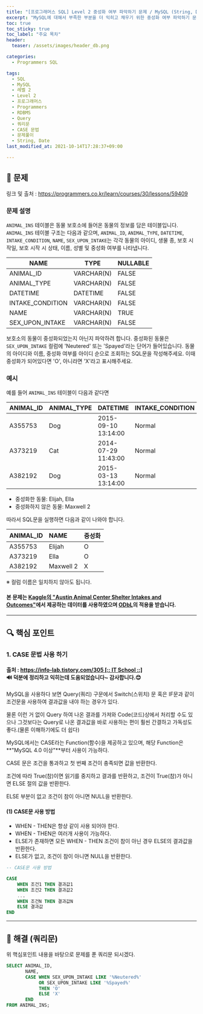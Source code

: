 ```yaml
---
title: "[프로그래머스 SQL] Level 2 중성화 여부 파악하기 문제 / MySQL (String, Date)"
excerpt: "MySQL에 대해서 부족한 부분을 더 익히고 채우기 위한 중성화 여부 파악하기 문제 풀이"
toc: true
toc_sticky: true
toc_label: "주요 목차"
header:
  teaser: /assets/images/header_db.png

categories:
  - Programmers SQL

tags:
  - SQL
  - MySQL
  - 레벨 2
  - Level 2
  - 프로그래머스
  - Programmers
  - RDBMS
  - Query
  - 쿼리문
  - CASE 문법
  - 문제풀이
  - String, Date
last_modified_at: 2021-10-14T17:28:37+09:00

---
```


## 🔔 문제

링크 및 출처 : <https://programmers.co.kr/learn/courses/30/lessons/59409>

### 문제 설명

`ANIMAL_INS` 테이블은 동물 보호소에 들어온 동물의 정보를 담은 테이블입니다. `ANIMAL_INS` 테이블 구조는 다음과 같으며, `ANIMAL_ID`, `ANIMAL_TYPE`, `DATETIME`, `INTAKE_CONDITION`, `NAME`, `SEX_UPON_INTAKE`는 각각 동물의 아이디, 생물 종, 보호 시작일, 보호 시작 시 상태, 이름, 성별 및 중성화 여부를 나타냅니다.

| NAME             | TYPE       | NULLABLE |
| ---------------- | ---------- | -------- |
| ANIMAL_ID        | VARCHAR(N) | FALSE    |
| ANIMAL_TYPE      | VARCHAR(N) | FALSE    |
| DATETIME         | DATETIME   | FALSE    |
| INTAKE_CONDITION | VARCHAR(N) | FALSE    |
| NAME             | VARCHAR(N) | TRUE     |
| SEX_UPON_INTAKE  | VARCHAR(N) | FALSE    |

보호소의 동물이 중성화되었는지 아닌지 파악하려 합니다. 중성화된 동물은 `SEX_UPON_INTAKE` 컬럼에 'Neutered' 또는 'Spayed'라는 단어가 들어있습니다. 동물의 아이디와 이름, 중성화 여부를 아이디 순으로 조회하는 SQL문을 작성해주세요. 이때 중성화가 되어있다면 'O', 아니라면 'X'라고 표시해주세요.

### 예시

예를 들어 `ANIMAL_INS` 테이블이 다음과 같다면

| ANIMAL_ID | ANIMAL_TYPE | DATETIME            | INTAKE_CONDITION | NAME      | SEX_UPON_INTAKE |
| --------- | ----------- | ------------------- | ---------------- | --------- | --------------- |
| A355753   | Dog         | 2015-09-10 13:14:00 | Normal           | Elijah    | Neutered Male   |
| A373219   | Cat         | 2014-07-29 11:43:00 | Normal           | Ella      | Spayed Female   |
| A382192   | Dog         | 2015-03-13 13:14:00 | Normal           | Maxwell 2 | Intact Male     |

- 중성화한 동물: Elijah, Ella
- 중성화하지 않은 동물: Maxwell 2

따라서 SQL문을 실행하면 다음과 같이 나와야 합니다.

| ANIMAL_ID | NAME      | 중성화 |
| :-------- | :-------- | :----- |
| A355753   | Elijah    | O      |
| A373219   | Ella      | O      |
| A382192   | Maxwell 2 | X      |

※ 컬럼 이름은 일치하지 않아도 됩니다.

<div class="notice">
    <h4>
        본 문제는 <a href="https://www.kaggle.com/aaronschlegel/austin-animal-center-shelter-intakes-and-outcomes">Kaggle의 "Austin Animal Center Shelter Intakes and Outcomes"</a>에서 제공하는 데이터를 사용하였으며 <a href="https://opendatacommons.org/licenses/odbl/1.0/">ODbL</a>의 적용을 받습니다.
    </h4>
</div>



---

## 🔍 핵심 포인트

### 1. CASE 문법 사용 하기

<div class="notice">
    <h4>
        출처&nbsp;:&nbsp;<a href="https://info-lab.tistory.com/305">https://info-lab.tistory.com/305 [:: IT School ::]</a><br>🔊&nbsp;덕분에 정리하고 익히는데 도움되었습니다~ 감사합니다.😊 
    </h4>
</div>

MySQL을 사용하다 보면 Query(쿼리) 구문에서 Switch(스위치) 문 혹은 IF문과 같이 조건문을 사용하여 결과값을 내야 하는 경우가 있다.

물론 이런 거 없이 Query 하여 나온 결과를 가져와 Code(코드)상에서 처리할 수도 있으나 그것보다는 Query로 나온 결과값을 바로 사용하는 편이 훨씬 간결하고 가독성도 좋다.(물론 이해하기에도 더 쉽다)

MySQL에서는 CASE라는 Function(함수)을 제공하고 있으며, 해당 Function은 **"MySQL 4.0 이상"**부터 사용이 가능하다.

CASE 문은 조건을 통과하고 첫 번째 조건이 충족되면 값을 반환한다.

조건에 따라 True(참)이면 읽기를 중지하고 결과를 반환하고, 조건이 True(참)가 아니면 ELSE 절의 값을 반환한다.

ELSE 부분이 없고 조건이 참이 아니면 NULL을 반환한다.

#### (1) CASE문 사용 방법

- WHEN - THEN은 항상 같이 사용 되어야 한다.
- WHEN - THEN은 여러개 사용이 가능하다.
- ELSE가 존재하면 모든 WHEN - THEN 조건이 참이 아닌 경우 ELSE의 결과값을 반환한다.
- ELSE가 없고, 조건이 참이 아니면 NULL을 반환한다.

```sql
-- CASE문 사용 방법

CASE
	WHEN 조건1 THEN 결과값1
	WHEN 조건2 THEN 결과값2
	...
	WHEN 조건N THEN 결과값N
	ELSE 결과값
END
```

---

## 🔐 해결 (쿼리문)

위 핵심포인트 내용을 바탕으로 문제를 푼 쿼리문 되시겠다.

```sql
SELECT ANIMAL_ID, 
       NAME, 
       CASE WHEN SEX_UPON_INTAKE LIKE '%Neutered%'
            OR SEX_UPON_INTAKE LIKE '%Spayed%'
            THEN 'O'
            ELSE 'X'
       END     
FROM ANIMAL_INS;
```